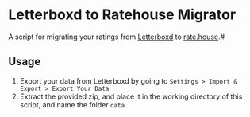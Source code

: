 # Letterboxd to Ratehouse Migrator

A script for migrating your ratings from [Letterboxd](https://letterboxd.com) to [rate.house](https://rate.house/).#

## Usage
1. Export your data from Letterboxd by going to `Settings > Import & Export > Export Your Data`
2. Extract the provided zip, and place it in the working directory of this script, and name the folder `data`
